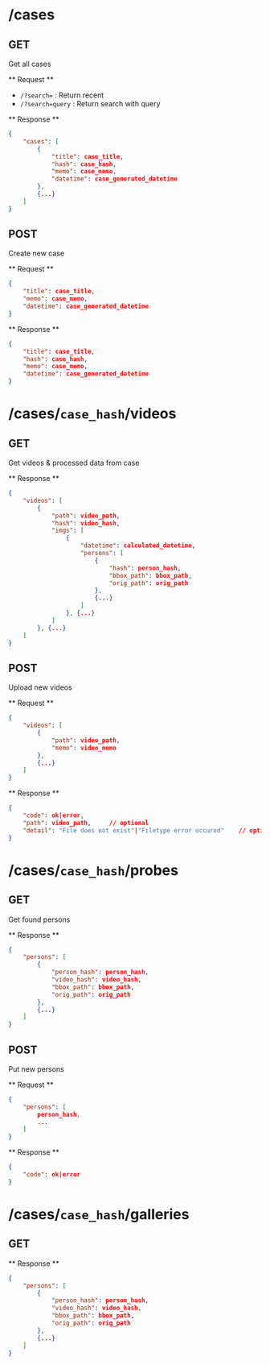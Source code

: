 # /cases

## GET
Get all cases

** Request **
- `/?search=` : Return recent
- `/?search=query` : Return search with query

** Response **
```json
{
    "cases": [
        {
            "title": case_title,
            "hash": case_hash,
            "memo": case_memo,
            "datetime": case_generated_datetime
        },
        {...}
    ]
}
```

## POST
Create new case

** Request **
```json
{
    "title": case_title,
    "memo": case_memo,
    "datetime": case_generated_datetime
}
```

** Response **
```json
{
    "title": case_title,
    "hash": case_hash,
    "memo": case_memo,
    "datetime": case_generated_datetime
}
```

# /cases/`case_hash`/videos

## GET
Get videos & processed data from case

** Response **
```json
{
    "videos": [
        {
            "path": video_path,
            "hash": video_hash,
            "imgs": [
                {
                    "datetime": calculated_datetime,
                    "persons": [
                        {
                            "hash": person_hash,
                            "bbox_path": bbox_path,
                            "orig_path": orig_path
                        },
                        {...}
                    ]
                }, {...}
            ]
        }, {...}
    ]
}
```


## POST
Upload new videos

** Request **
```json
{
    "videos": [
        {
            "path": video_path,
            "memo": video_memo
        },
        {...}
    ]
}
```

** Response **
```json
{
    "code": ok|error,
    "path": video_path,     // optional
    "detail": "File does not exist"|"Filetype error occured"    // optional
}
```


# /cases/`case_hash`/probes

## GET
Get found persons

** Response **
```json
{
    "persons": [
        {
            "person_hash": person_hash,
            "video_hash": video_hash,
            "bbox_path": bbox_path,
            "orig_path": orig_path
        },
        {...}
    ]
}
```

## POST
Put new persons

** Request **
```json
{
    "persons": [
        person_hash,
        ...
    ]
}
```
** Response **
```json
{
    "code": ok|error
}
```

# /cases/`case_hash`/galleries

## GET
** Response **
```json
{
    "persons": [
        {
            "person_hash": person_hash,
            "video_hash": video_hash,
            "bbox_path": bbox_path,
            "orig_path": orig_path
        },
        {...}
    ]
}
```